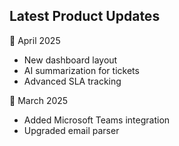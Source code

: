 ## Latest Product Updates

📅 April 2025
- New dashboard layout
- AI summarization for tickets
- Advanced SLA tracking

📅 March 2025
- Added Microsoft Teams integration
- Upgraded email parser
